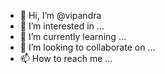 - 👋 Hi, I’m @vipandra
- 👀 I’m interested in ...
- 🌱 I’m currently learning ...
- 💞️ I’m looking to collaborate on ...
- 📫 How to reach me ...

<!---
vipandra/vipandra is a ✨ special ✨ repository because its `README.md` (this file) appears on your GitHub profile.
You can click the Preview link to take a look at your changes.
--->
